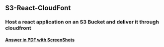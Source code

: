 ## S3-React-CloudFont

### Host a react application on an S3 Bucket and deliver it through cloudfront
#### [Answer in PDF with ScreenShots](https://github.com/LF-DevOps-Intern/6_aws_cloud-amit-sparsha-deesirouss/blob/serverless-bibek/S3-React-CloudFont/react-S3-CloudFont-Answer-PDF-with-ScreenShots.pdf)
